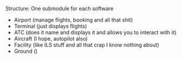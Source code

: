Structure:
One submodule for each software
- Airport (manage flights, booking and all that shit)
- Terminal (just displays flights)
- ATC (does it name and displays it and allows you to interact with it)
- Aircraft (I hope, autopilot also)
- Facility (like ILS stuff and all that crap I know nothing about)
- Ground ()